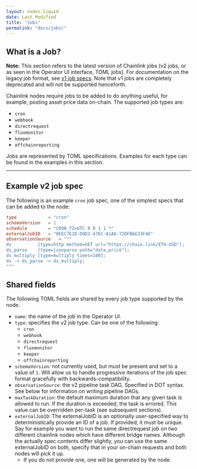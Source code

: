 ```yaml
---
layout: nodes.liquid
date: Last Modified
title: "Jobs"
permalink: "docs/jobs/"
---
```


## What is a Job?

**Note:** This section refers to the latest version of Chainlink jobs (v2 jobs, or as seen in the Operator UI interface, TOML jobs). For documentation on the legacy job format, see [v1 job specs](/docs/job-specifications). Note that v1 jobs are completely deprecated and will not be supported henceforth.

Chainlink nodes require jobs to be added to do anything useful, for example, posting asset price data on-chain. The supported job types are:

- `cron`
- `webhook`
- `directrequest`
- `fluxmonitor`
- `keeper`
- `offchainreporting`

Jobs are represented by TOML specifications. Examples for each type can be found in the examples in this section.

---

## Example v2 job spec

The following is an example `cron` job spec, one of the simplest specs that can be added to the node:

```toml
type            = "cron"
schemaVersion   = 1
schedule        = "CRON_TZ=UTC 0 0 1 1 *"
externalJobID   = "0EEC7E1D-D0D2-476C-A1A8-72DFB6633F46"
observationSource   = """
ds          [type=http method=GET url="https://chain.link/ETH-USD"];
ds_parse    [type=jsonparse path="data,price"];
ds_multiply [type=multiply times=100];
ds -> ds_parse -> ds_multiply;
"""
```


## Shared fields

The following TOML fields are shared by every job type supported by the node.

- `name`: the name of the job in the Operator UI.
- `type`: specifies the v2 job type. Can be one of the following:
    - `cron`
    - `webhook`
    - `directrequest`
    - `fluxmonitor`
    - `keeper`
    - `offchainreporting`
- `schemaVersion`: not currently used, but must be present and set to a value of `1`. Will allow us to handle progressive iterations of the job spec format gracefully with backwards-compatibility.
- `observationSource`: the v2 pipeline task DAG. Specified in DOT syntax. See below for information on writing pipeline DAGs.
- `maxTaskDuration`: the default maximum duration that any given task is allowed to run. If the duration is exceeded, the task is errored. This value can be overridden per-task (see subsequent sections).
- `externalJobID`: The externalJobID is an optionally user-specified way to deterministically provide an ID of a job. If provided, it must be unique. Say for example you want to run the same directrequest job on two different chainlink nodes which have different bridge names. Although the actually spec contents differ slightly, you can use the same externalJobID on both, specify that in your on-chain requests and both nodes will pick it up.
    - If you do not provide one, one will be generated by the node. 

